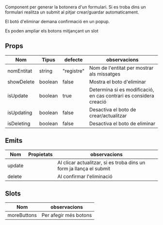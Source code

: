 Component per generar la botonera d'un formulari. Si es troba dins un formulari realitza un submit al pitjar crear/guardar automaticament.

El botó d'eliminar demana confirmació en un popup.

Es poden ampliar els botons mitjançant un slot

## Props

|Nom|Tipus|defecte|observacions|
|-|-|-|-|
|nomEntitat|string|"registre"|Nom de l'entitat per mostrar als missatges
|showDelete|boolean|false|Mostra el boto d'eliminar
|isUpdate|boolean|true|Determina si es modificació, en cas contrari es considera creació
|isUpdating|boolean|false|Desactiva el boto de crear/actualitzar
|isDeleting|boolean|false|Desactiva el boto de eliminar

## Emits

|Nom|Propietats|observacions|
|-|-|-|
|update||Al clicar actualitzar, si es troba dins un form ja llança el submit|
|delete||Al confirmar l'eliminació|

## Slots

|Nom|observacions|
|-|-|
|moreButtons|Per afegir més botons|